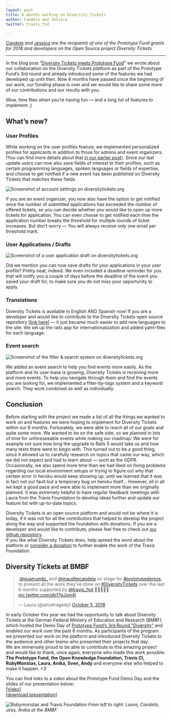 ```yaml
---
layout: post
title: 6 months working on Diversity Tickets
author: Candela and Jessica
twitter: travis_fnd 

---
```


*[Candela](https://github.com/mauditecandela) and [Jessica](https://twitter.com/guainumbi_) are the recipients of one of the Prototype Fund grants for 2018 and developers on the Open Source project Diversity Tickets.*

---

In the blog post “[Diversity Tickets meets Prototype Fund](https://foundation.travis-ci.org/2018/07/24/diversity-tickets-meets-prototype-fund/)” we wrote about our collaboration on the Diversity Tickets platform as part of the Prototype Fund’s 3rd round and already introduced some of the features we had developed up until then. Now 6 months have passed since the beginning of our work, our funding phase is over and we would like to share some more of our contributions and our results with you. 

Wow, time flies when you’re having fun — and a long list of features to implement ;)

## What’s new?

### User Profiles

While working on the user profiles feature, we implemented personalized profiles for applicants in addition to those for admins and event organizers. (You can find more details about that [in our earlier post](https://foundation.travis-ci.org/2018/07/24/diversity-tickets-meets-prototype-fund/)). Since our last update users can now also save fields of interest to their profiles, such as certain programming languages, spoken languages or fields of expertise, and choose to get notified if a new event has been published on Diversity Tickets that matches these fields. 

![Screenshot of account settings on diversitytickets.org](/images/blog/2018-11-14-screenshot-1.png)

If you are an event organizer, you now also have the option to get notified once the number of submitted applications has exceeded the number of offered tickets, so you can decide whether you would like to open up more tickets for application. You can even choose to get notified each time the application number breaks the threshold for multiple rounds of ticket increases. But don’t worry — You will always receive only one email per threshold mark.

### User Applications / Drafts

![Screenshot of a user application draft on diversitytickets.org](/images/blog/2018-11-14-screenshot-2.png)

Did we mention you can now save drafts for your applications in your user profile? Pretty neat, indeed. We even included a deadline reminder for you that will notify you a couple of days before the deadline of the event you saved your draft for, to make sure you do not miss your opportunity to apply.

### Translations

Diversity Tickets is available in English AND Spanish now! If you are a developer and would like to contribute to the Diversity Tickets open source repository [[link here](https://github.com/rubymonsters/diversity_ticketing)] — it just became much easier to add new languages to the site. We set up the rails app for internationalization and added yaml-files for each language.

### Event search

![Screenshot of the filter & search system on diversitytickets.org](/images/blog/2018-11-14-screenshot-3.png)

We added an event search to help you find events more easily. As the platform and its user-base is growing, Diversity Tickets is receiving more and more events. To help you navigate through them and find the events you are looking for, we implemented a filter-by-tags system and a keyword search. They work combined as well as individually.

## Conclusion 

Before starting with the project we made a list of all the things we wanted to work on and features we were hoping to implement for Diversity Tickets within our 6 months. Fortunately, we were able to reach all of our goals and quite some more. We wanted to be on the safe side, so we planned in lots of time for unforeseeable events while making our roadmap: We were for example not sure how long the upgrade to Rails 5 would take us and how many tests there were to begin with. This turned out to be a good thing, since it allowed us to carefully research on topics that came our way, which we did not expect and had to learn about — such as the GDPR. Occasionally, we also spend more time than we had liked on fixing problems regarding our local environment setups or trying to figure out why that certain error in heroku would keep showing up, until we learned that it was in fact not our fault but a temporary bug on heroku itself… However, all in all we kept a good pace and were able to implement more than we originally planned. It was extremely helpful to have regular feedback meetings with Laura from the Travis Foundation to develop ideas further and update our feature list with up-to-date topics.

Diversity Tickets is an open source platform and would not be where it is today, if it was not for all the contributors that helped to develop the project along the way and supported the foundation with donations. If you are a developer and would like to contribute, please feel free to check out [our github repository](https://github.com/rubymonsters/diversity_ticketing).  
If you like what Diversity Tickets does, help spread the word about the platform or [consider a donation](https://foundation.travis-ci.org/donate) to further enable the work of the Travis Foundation. 

## Diversity Tickets at BMBF

<blockquote class="twitter-tweet" data-lang="en"><p lang="en" dir="ltr">.<a href="https://twitter.com/guainumbi_?ref_src=twsrc%5Etfw">@guainumbi_</a> and <a href="https://twitter.com/mauditecandela?ref_src=twsrc%5Etfw">@mauditecandela</a> on stage for <a href="https://twitter.com/hashtag/prototypedemos?src=hash&amp;ref_src=twsrc%5Etfw">#prototypedemos</a>, to present all the work they’ve done on <a href="https://twitter.com/hashtag/DiversityTickets?src=hash&amp;ref_src=twsrc%5Etfw">#DiversityTickets</a> over the last 6 months supported by <a href="https://twitter.com/travis_fnd?ref_src=twsrc%5Etfw">@travis_fnd</a>  🙏💪🏼💖🎉 <a href="https://t.co/do17gJxm4l">pic.twitter.com/do17gJxm4l</a></p>&mdash; Laura (@alicetragedy) <a href="https://twitter.com/alicetragedy/status/1048128237170245632?ref_src=twsrc%5Etfw">October 5, 2018</a></blockquote>
<script async src="https://platform.twitter.com/widgets.js" charset="utf-8"></script>


In early October this year we had the opportunity to talk about Diversity Tickets at the German Federal Ministry of Education and Research (BMBF), which hosted the Demo Day of [Prototype Fund’s 3rd Round “Diversity”](https://prototypefund.de/projects/round3/) and enabled our work over the past 6 months. As participants of the program we presented our work on the platform and introduced Diversity Tickets to the audience and other teams who presented their projects that day.  
We are immensely proud to be able to contribute to this amazing project and would like to thank, once again, everyone who made this work possible: **The Prototype Fund, the Open Knowledge Foundation, Travis CI, RubyMonstas, Laura, Anika, Sven, Andy** and everyone else who helped to make it happen. <3 

You can find links to a video about the Prototype Fund Demo Day and the slides of our presentation below:  
[[Video](https://www.youtube.com/watch?v=zgkci_5avz0)]  
[[download presentation](/images/blog/2018-11-14-Diversity-Tickets-Prototype-Fund.pdf)]   

![Rubymonstas and Travis Foundation](/images/blog/2018-11-14-rubymonstas-travis-foundation.jpg)
*From left to right: Laura, Candela, Jess, Anika at the BMBF*
